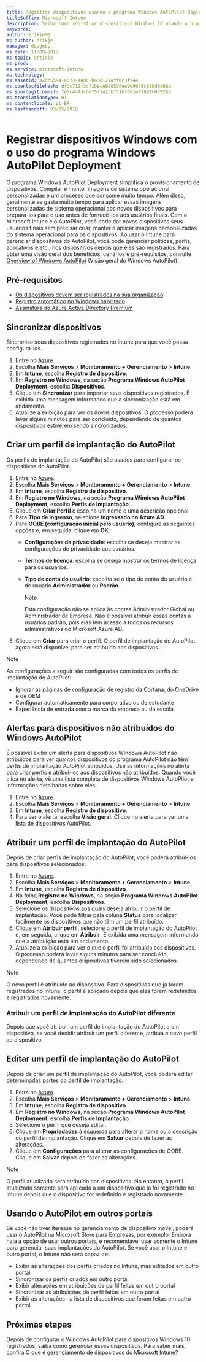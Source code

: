 ```yaml
---
title: Registrar dispositivos usando o programa Windows AutoPilot Deployment
titleSuffix: Microsoft Intune
description: Saiba como registrar dispositivos Windows 10 usando o programa Windows AutoPilot Deployment.
keywords: 
author: ErikjeMS
ms.author: erikje
manager: dougeby
ms.date: 11/08/2017
ms.topic: article
ms.prod: 
ms.service: microsoft-intune
ms.technology: 
ms.assetid: a2dc5594-a373-48dc-ba3d-27aff0c3f944
ms.openlocfilehash: dfdc712f3cf1b9ce928574ee9e9078c80bd696bb
ms.sourcegitcommit: 7e5c4d43cbd757342cb731bf691ef3891b0792b5
ms.translationtype: HT
ms.contentlocale: pt-BR
ms.lasthandoff: 03/05/2018
---
```

# <a name="enroll-windows-devices-by-using-the-windows-autopilot-deployment-program"></a>Registrar dispositivos Windows com o uso do programa Windows AutoPilot Deployment
O programa Windows AutoPilot Deployment simplifica o provisionamento de dispositivos. Compilar e manter imagens de sistema operacional personalizadas é um processo que consome muito tempo. Além disso, geralmente se gasta muito tempo para aplicar essas imagens personalizadas de sistema operacional aos novos dispositivos para prepará-los para o uso antes de fornecê-los aos usuários finais. Com o Microsoft Intune e o AutoPilot, você pode dar novos dispositivos seus usuários finais sem precisar criar, manter e aplicar imagens personalizadas do sistema operacional para os dispositivos. Ao usar o Intune para gerenciar dispositivos do AutoPilot, você pode gerenciar políticas, perfis, aplicativos e etc., nos dispositivos depois que eles são registrados. Para obter uma visão geral dos benefícios, cenários e pré-requisitos, consulte [Overview of Windows AutoPilot](https://docs.microsoft.com/windows/deployment/windows-autopilot/windows-10-autopilot) (Visão geral do Windows AutoPilot).

## <a name="prerequisites"></a>Pré-requisitos
- [Os dispositivos devem ser registrados na sua organização](https://docs.microsoft.com/windows/deployment/windows-autopilot/windows-10-autopilot#device-registration-and-oobe-customization)
- [Registro automático no Windows habilitado](https://docs.microsoft.com/intune-classic/deploy-use/set-up-windows-device-management-with-microsoft-intune#enable-windows-10-automatic-enrollment)
- [Assinatura do Azure Active Directory Premium](https://docs.microsoft.com/azure/active-directory/active-directory-get-started-premium)<!--&#40;[trial subscription](http://go.microsoft.com/fwlink/?LinkID=816845)&#41;-->

## <a name="synchronize-devices"></a>Sincronizar dispositivos
Sincronize seus dispositivos registrados no Intune para que você possa configurá-los.

1. Entre no [Azure](https://portal.azure.com/).
2. Escolha **Mais Serviços** > **Monitoramento + Gerenciamento** > **Intune**.
3. Em **Intune**, escolha **Registro de dispositivo**.
4. Em **Registro no Windows**, na seção **Programa Windows AutoPilot Deployment**, escolha **Dispositivos**.
5. Clique em **Sincronizar** para importar seus dispositivos registrados. É exibida uma mensagem informando que a sincronização está em andamento.
6. Atualize a exibição para ver os novos dispositivos. O processo poderá levar alguns minutos para ser concluído, dependendo de quantos dispositivos estiverem sendo sincronizados.  

## <a name="create-an-autopilot-deployment-profile"></a>Criar um perfil de implantação do AutoPilot
Os perfis de implantação do AutoPilot são usados para configurar os dispositivos do AutoPilot.
1. Entre no [Azure](https://portal.azure.com/). 
2. Escolha **Mais Serviços** > **Monitoramento + Gerenciamento** > **Intune**.
3. Em **Intune**, escolha **Registro de dispositivo**.
4. Em **Registro no Windows**, na seção **Programa Windows AutoPilot Deployment**, escolha **Perfis de Implantação**.
5. Clique em **Criar Perfil** e escolha um nome e uma descrição opcional. 
6. Para **Tipo de ingresso**, selecione **Ingressado no Azure AD**.
7. Para **OOBE (configuração inicial pelo usuário)**, configure as seguintes opções e, em seguida, clique em **OK**: 
   - **Configurações de privacidade**: escolha se deseja mostrar as configurações de privacidade aos usuários. 
   - **Termos de licença**: escolha se deseja mostrar os termos de licença para os usuários.
   - **Tipo de conta do usuário**: escolha se o tipo de conta do usuário é de usuário **Administrador** ou **Padrão**.

     > [!Note]    
     > Esta configuração não se aplica às contas Administrador Global ou Administrador de Empresa. Não é possível atribuir essas contas a usuários padrão, pois elas têm acesso a todos os recursos administrativos do Microsoft Azure AD.
8. Clique em **Criar** para criar o perfil. O perfil de implantação do AutoPilot agora está disponível para ser atribuído aos dispositivos.
     
> [!Note]    
> As configurações a seguir são configuradas com todos os perfis de implantação do AutoPilot:
> - Ignorar as páginas de configuração de registro da Cortana, do OneDrive e de OEM
> - Configurar automaticamente para corporativo ou de estudante
> - Experiência de entrada com a marca da empresa ou da escola    

## <a name="alerts-for-windows-autopilot-unassigned-devices-----163236---"></a>Alertas para dispositivos não atribuídos do Windows AutoPilot <!-- 163236 -->
É possível exibir um alerta para dispositivos Windows AutoPilot não atribuídos para ver quantos dispositivos do programa AutoPilot não têm perfis de implantação AutoPilot atribuídos. Use as informações no alerta para criar perfis e atribuí-los aos dispositivos não atribuídos. Quando você clica no alerta, vê uma lista completa de dispositivos Windows AutoPilot e informações detalhadas sobre eles. 
1. Entre no [Azure](https://portal.azure.com/). 
2. Escolha **Mais Serviços** > **Monitoramento + Gerenciamento** > **Intune**.
3. Em **Intune**, escolha **Registro de dispositivo**.
4. Para ver o alerta, escolha **Visão geral**. Clique no alerta para ver uma lista de dispositivos AutoPilot.  

## <a name="assign-an-autopilot-deployment-profile"></a>Atribuir um perfil de implantação do AutoPilot
Depois de criar perfis de implantação do AutoPilot, você poderá atribuí-los para dispositivos selecionados.

1. Entre no [Azure](https://portal.azure.com/). 
2. Escolha **Mais Serviços** > **Monitoramento + Gerenciamento** > **Intune**.
3. Em **Intune**, escolha **Registro de dispositivo**.
4. Na folha **Registro no Windows**, na seção **Programa Windows AutoPilot Deployment**, escolha **Dispositivos**.
5. Selecione os dispositivos aos quais deseja atribuir o perfil de implantação. Você pode filtrar pela coluna **Status** para localizar facilmente os dispositivos que não têm um perfil atribuído. 
6. Clique em **Atribuir perfil**, selecione o perfil de implantação do AutoPilot e, em seguida, clique em **Atribuir**. É exibida uma mensagem informando que a atribuição está em andamento.
7. Atualize a exibição para ver o que o perfil foi atribuído aos dispositivos. O processo poderá levar alguns minutos para ser concluído, dependendo de quantos dispositivos tiverem sido selecionados. 

> [!Note]
> O novo perfil é atribuído ao dispositivo. Para dispositivos que já foram registrados no Intune, o perfil é aplicado depois que eles forem redefinidos e registrados novamente.

### <a name="assign-a-different-autopilot-deployment-profile"></a>Atribuir um perfil de implantação do AutoPilot diferente
Depois que você atribuir um perfil de implantação do AutoPilot a um dispositivo, se você decidir atribuir um perfil diferente, atribua o novo perfil ao dispositivo.  

## <a name="edit-an-autopilot-deployment-profile"></a>Editar um perfil de implantação do AutoPilot 
Depois de criar um perfil de implantação do AutoPilot, você poderá editar determinadas partes do perfil de implantação.   
1. Entre no [Azure](https://portal.azure.com/). 
2. Escolha **Mais Serviços** > **Monitoramento + Gerenciamento** > **Intune**.
3. Em **Intune**, escolha **Registro de dispositivo**.
4. Em **Registro no Windows**, na seção **Programa Windows AutoPilot Deployment**, escolha **Perfis de Implantação**. 
5. Selecione o perfil que deseja editar. 
6. Clique em **Propriedades** à esquerda para alterar o nome ou a descrição do perfil de implantação. Clique em **Salvar** depois de fazer as alterações. 
7. Clique em **Configurações** para alterar as configurações de OOBE. Clique em **Salvar** depois de fazer as alterações. 

> [!NOTE]
> O perfil atualizado será atribuído aos dispositivos. No entanto, o perfil atualizado somente será aplicado a um dispositivo que já foi registrado no Intune depois que o dispositivo for redefinido e registrado novamente. 

## <a name="using-autopilot-in-other-portals"></a>Usando o AutoPilot em outros portais
Se você não tiver iteresse no gerenciamento de dispositivo móvel, poderá usar o AutoPilot na Microsoft Store para Empresas, por exemplo. Embora haja a opção de usar outros portais, é recomendável usar somente o Intune para gerenciar suas implantações do AutoPilot. Se você usar o Intune e outro portal, o Intune não será capaz de:
- Exibir as alterações dos perfis criados no Intune, mas editados em outro portal
- Sincronizar os perfis criados em outro portal
- Exibir alterações em atribuições de perfil feitas em outro portal
- Sincronizar as atribuições de perfil feitas em outro portal
- Exibir as alterações na lista de dispositivos que foram feitas em outro portal

## <a name="next-steps"></a>Próximas etapas
Depois de configurar o Windows AutoPilot para dispositivos Windows 10 registrados, saiba como gerenciar esses dispositivos. Para saber mais, confira [O que é gerenciamento de dispositivos do Microsoft Intune?](https://docs.microsoft.com/intune/device-management)